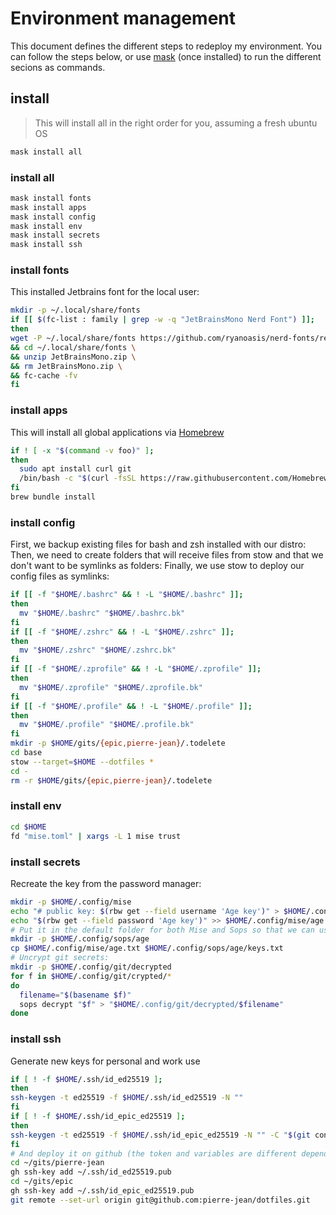 # Environment management

This document defines the different steps to redeploy my environment.
You can follow the steps below, or use [mask](https://github.com/jacobdeichert/mask) (once installed) to run the different secions as commands.

## install

> This will install all in the right order for you, assuming a fresh ubuntu OS

```sh
mask install all
```

### install all

```sh
mask install fonts
mask install apps
mask install config
mask install env
mask install secrets
mask install ssh
```

### install fonts

This installed Jetbrains font for the local user:
```bash
mkdir -p ~/.local/share/fonts
if [[ $(fc-list : family | grep -w -q "JetBrainsMono Nerd Font") ]];
then
wget -P ~/.local/share/fonts https://github.com/ryanoasis/nerd-fonts/releases/download/v3.0.2/JetBrainsMono.zip \
&& cd ~/.local/share/fonts \
&& unzip JetBrainsMono.zip \
&& rm JetBrainsMono.zip \
&& fc-cache -fv
fi
```

### install apps

This will install all global applications via [Homebrew](https://brew.sh/)

```sh
if ! [ -x "$(command -v foo)" ];
then
  sudo apt install curl git
  /bin/bash -c "$(curl -fsSL https://raw.githubusercontent.com/Homebrew/install/HEAD/install.sh)"
fi
brew bundle install
```

### install config

First, we backup existing files for bash and zsh installed with our distro:
Then, we need to create folders that will receive files from stow and that we don't want to be symlinks as folders:
Finally, we use stow to deploy our config files as symlinks:
```bash
if [[ -f "$HOME/.bashrc" && ! -L "$HOME/.bashrc" ]];
then
  mv "$HOME/.bashrc" "$HOME/.bashrc.bk"
fi
if [[ -f "$HOME/.zshrc" && ! -L "$HOME/.zshrc" ]];
then
  mv "$HOME/.zshrc" "$HOME/.zshrc.bk"
fi
if [[ -f "$HOME/.zprofile" && ! -L "$HOME/.zprofile" ]];
then
  mv "$HOME/.zprofile" "$HOME/.zprofile.bk"
fi
if [[ -f "$HOME/.profile" && ! -L "$HOME/.profile" ]];
then
  mv "$HOME/.profile" "$HOME/.profile.bk"
fi
mkdir -p $HOME/gits/{epic,pierre-jean}/.todelete
cd base
stow --target=$HOME --dotfiles *
cd -
rm -r $HOME/gits/{epic,pierre-jean}/.todelete
```

### install env

```bash
cd $HOME
fd "mise.toml" | xargs -L 1 mise trust
```

### install secrets

Recreate the key from the password manager:
```bash
mkdir -p $HOME/.config/mise
echo "# public key: $(rbw get --field username 'Age key')" > $HOME/.config/mise/age.txt
echo "$(rbw get --field password 'Age key')" >> $HOME/.config/mise/age.txt
# Put it in the default folder for both Mise and Sops so that we can use Sops without defining the placement of the key (`sops encrypt -i file` and `sops decrypt -i file`).
mkdir -p $HOME/.config/sops/age
cp $HOME/.config/mise/age.txt $HOME/.config/sops/age/keys.txt
# Uncrypt git secrets:
mkdir -p $HOME/.config/git/decrypted
for f in $HOME/.config/git/crypted/*
do
  filename="$(basename $f)" 
  sops decrypt "$f" > "$HOME/.config/git/decrypted/$filename" 
done  
```

### install ssh

Generate new keys for personal and work use
```sh
if [ ! -f $HOME/.ssh/id_ed25519 ];
then
ssh-keygen -t ed25519 -f $HOME/.ssh/id_ed25519 -N ""
fi
if [ ! -f $HOME/.ssh/id_epic_ed25519 ];
then
ssh-keygen -t ed25519 -f $HOME/.ssh/id_epic_ed25519 -N "" -C "$(git config -f $HOME/.config/git/decrypted/epic.gitconfig user.email)"
fi
# And deploy it on github (the token and variables are different depending on the folder so it will point to different github instances):
cd ~/gits/pierre-jean
gh ssh-key add ~/.ssh/id_ed25519.pub
cd ~/gits/epic
gh ssh-key add ~/.ssh/id_epic_ed25519.pub
git remote --set-url origin git@github.com:pierre-jean/dotfiles.git
```
